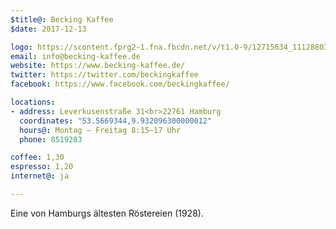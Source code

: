 ```yaml
---
$title@: Becking Kaffee
$date: 2017-12-13

logo: https://scontent.fprg2-1.fna.fbcdn.net/v/t1.0-9/12715634_1112880395411206_7511213257683357875_n.png?oh=6906554909e2c0478558166f1d9140dd&oe=5ACF5CAC
email: info@becking-kaffee.de
website: https://www.becking-kaffee.de/ 
twitter: https://twitter.com/beckingkaffee
facebook: https://www.facebook.com/beckingkaffee/

locations:
- address: Leverkusenstraße 31<br>22761 Hamburg
  coordinates: "53.5669344,9.932096300000012"
  hours@: Montag – Freitag 8:15–17 Uhr
  phone: 8519283

coffee: 1,30
espresso: 1,20
internet@: ja

---
```

Eine von Hamburgs ältesten Röstereien (1928).
